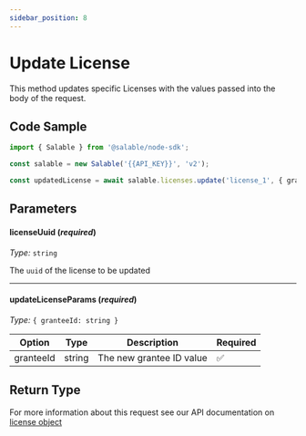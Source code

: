 ```yaml
---
sidebar_position: 8
---
```


# Update License

This method updates specific Licenses with the values passed into the body of the request.

## Code Sample

```typescript
import { Salable } from '@salable/node-sdk';

const salable = new Salable('{{API_KEY}}', 'v2');

const updatedLicense = await salable.licenses.update('license_1', { granteeId: 'updated_grantee_id' });
```

## Parameters

#### licenseUuid (_required_)

_Type:_ `string`

The `uuid` of the license to be updated

---

#### updateLicenseParams (_required_)

_Type:_ `{ granteeId: string }`

| Option    | Type   | Description              | Required |
| --------- | ------ | ------------------------ | -------- |
| granteeId | string | The new grantee ID value | ✅        |

## Return Type

For more information about this request see our API documentation on [license object](https://docs.salable.app/api#tag/Licenses/operation/getLicenseByUuid)
